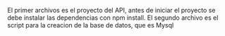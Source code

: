 El primer archivos es el proyecto del API, antes de iniciar el proyecto se debe instalar las dependencias con npm install.
El segundo archivo es el script para la creacion de la base de datos, que es Mysql
